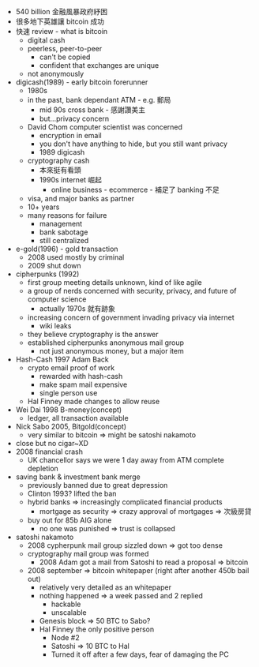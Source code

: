 - 540 billion 金融風暴政府紓困
- 很多地下英雄讓 bitcoin 成功
- 快速 review - what is bitcoin
    - digital cash
    - peerless, peer-to-peer
        - can't be copied
        - confident that exchanges are unique
    - not anonymously
- digicash(1989) - early bitcoin forerunner
    - 1980s
    - in the past, bank dependant ATM - e.g. 郵局
        - mid 90s cross bank - 感謝讚美主
        - but...privacy concern
    - David Chom computer scientist was concerned
        - encryption in email
        - you don't have anything to hide, but you still want privacy
        - 1989 digicash
    - cryptography cash
        - 本來挺有看頭
        - 1990s internet 崛起
            - online business - ecommerce - 補足了 banking 不足
    - visa, and major banks as partner
    - 10+ years
    - many reasons for failure
        - management
        - bank sabotage
        - still centralized
- e-gold(1996) - gold transaction
    - 2008 used mostly by criminal
    - 2009 shut down
- cipherpunks (1992)
    - first group meeting details unknown, kind of like agile
    - a group of nerds concerned with security, privacy, and future of computer science
        - actually 1970s 就有跡象
    - increasing concern of government invading privacy via internet
        - wiki leaks
    - they believe cryptography is the answer
    - established cipherpunks anonymous mail group
        - not just anonymous money, but a major item
- Hash-Cash 1997 Adam Back
    - crypto email proof of work
        - rewarded with hash-cash
        - make spam mail expensive
        - single person use
    - Hal Finney made changes to allow reuse
- Wei Dai 1998 B-money(concept)
    - ledger, all transaction available
- Nick Sabo 2005, Bitgold(concept)
    - very similar to bitcoin => might be satoshi nakamoto
- close but no cigar~XD
- 2008 financial crash
    - UK chancellor says we were 1 day away from ATM complete depletion
- saving bank & investment bank merge
    - previously banned due to great depression
    - Clinton 1993? lifted the ban
    - hybrid banks => increasingly complicated financial products
        - mortgage as security => crazy approval of mortgages => 次級房貸
    - buy out for 85b AIG alone
        - no one was punished => trust is collapsed
- satoshi nakamoto
    - 2008 cypherpunk mail group sizzled down => got too dense
    - cryptography mail group was formed
        - 2008 Adam got a mail from Satoshi to read a proposal => bitcoin
    - 2008 september => bitcoin whitepaper (right after another 450b bail out)
        - relatively very detailed as an whitepaper
        - nothing happened => a week passed and 2 replied
            - hackable
            - unscalable
        - Genesis block => 50 BTC to Sabo?
        - Hal Finney the only positive person
            - Node #2
            - Satoshi => 10 BTC to Hal
            - Turned it off after a few days, fear of damaging the PC

